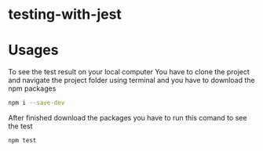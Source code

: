 # testing-with-jest

# Usages
To see the test result on your local computer You have to clone the project and navigate the project folder using terminal and you have to download the npm packages
```bash
npm i --save-dev
```
After finished download the packages you have to run this comand to see the test
```bash
npm test
```
